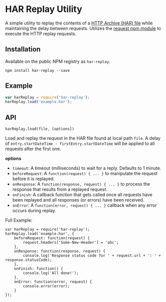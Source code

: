 # HAR Replay Utility

A simple utility to replay the contents of a [HTTP Archive (HAR) file](https://dvcs.w3.org/hg/webperf/raw-file/tip/specs/HAR/Overview.html) while maintaining the delay between requests. Utilizes the [request npm module](https://www.npmjs.com/package/request) to execute the HTTP replay requests.

## Installation

Available on the public NPM registry as `har-replay`.

```
npm install har-replay --save
```

## Example

```javascript
var harReplay = require('har-replay');
harReplay.load('example.har');
```

## API

`harReplay.load(file, [options])`

Load and replay the request in the HAR file found at local path `file`. A delay of `entry.startDateTime - firstEntry.startDateTime` will be applied to all requests after the first one.

**options**

* `timeout`: A timeout (milliseconds) to wait for a reply. Defaults to 1 minute.
* `beforeRequest`: A `function(request) { ... }` to manipulate the request before it is replayed.
* `onResponse`: A `function(response, request) { ... }` to process the response that results from a replayed request.
* `onFinish`: A callback function that gets called once all requests have been replayed and all responses (or errors) have been received.
* `onError`: A `function(error, request) { ... }` callback when any error occurs during replay.

Full Example:

```javscript
var harReplay = require('har-replay');
harReplay.load('example.har', { 
	beforeRequest: function(request) {
		request.headers['Some-New-Header'] = 'abc';
	},
	onResponse: function(response, request) {
		console.log('Response status code for ' + request.url + ': ' + response.statusCode);
	},
	onFinish: function() {
		console.log('All done!');
	},
	onError: function(error, request) {
		console.error(error);
	}
});
```
